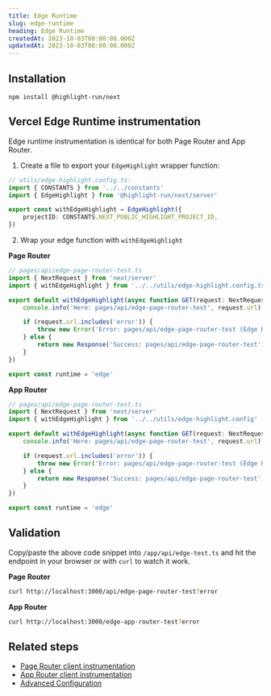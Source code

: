 ```yaml
---
title: Edge Runtime
slug: edge-runtime
heading: Edge Runtime
createdAt: 2023-10-03T00:00:00.000Z
updatedAt: 2023-10-03T00:00:00.000Z
---
```


## Installation

```shell
npm install @highlight-run/next
```

## Vercel Edge Runtime instrumentation

Edge runtime instrumentation is identical for both Page Router and App Router.

1. Create a file to export your `EdgeHighlight` wrapper function:

```typescript
// utils/edge-highlight.config.ts:
import { CONSTANTS } from '../../constants'
import { EdgeHighlight } from '@highlight-run/next/server'

export const withEdgeHighlight = EdgeHighlight({
	projectID: CONSTANTS.NEXT_PUBLIC_HIGHLIGHT_PROJECT_ID,
})
```

2. Wrap your edge function with `withEdgeHighlight`

**Page Router**
```typescript
// pages/api/edge-page-router-test.ts
import { NextRequest } from 'next/server'
import { withEdgeHighlight } from '../../utils/edge-highlight.config.ts'

export default withEdgeHighlight(async function GET(request: NextRequest) {
	console.info('Here: pages/api/edge-page-router-test', request.url)

	if (request.url.includes('error')) {
		throw new Error('Error: pages/api/edge-page-router-test (Edge Runtime)')
	} else {
		return new Response('Success: pages/api/edge-page-router-test')
	}
})

export const runtime = 'edge'
```

**App Router**
```typescript
// pages/api/edge-page-router-test.ts
import { NextRequest } from 'next/server'
import { withEdgeHighlight } from '../../utils/edge-highlight.config'

export default withEdgeHighlight(async function GET(request: NextRequest) {
	console.info('Here: pages/api/edge-page-router-test', request.url)

	if (request.url.includes('error')) {
		throw new Error('Error: pages/api/edge-page-router-test (Edge Runtime)')
	} else {
		return new Response('Success: pages/api/edge-page-router-test')
	}
})

export const runtime = 'edge'
```

## Validation

Copy/paste the above code snippet into `/app/api/edge-test.ts` and hit the endpoint in your browser or with `curl` to watch it work.

**Page Router**
```bash
curl http://localhost:3000/api/edge-page-router-test?error
```

**App Router**
```bash
curl http://localhost:3000/edge-app-router-test?error
```

## Related steps

- [Page Router client instrumentation](./2_page-router.md)
- [App Router client instrumentation](./3_app-router.md)
- [Advanced Configuration](./7_advanced-config.md)
